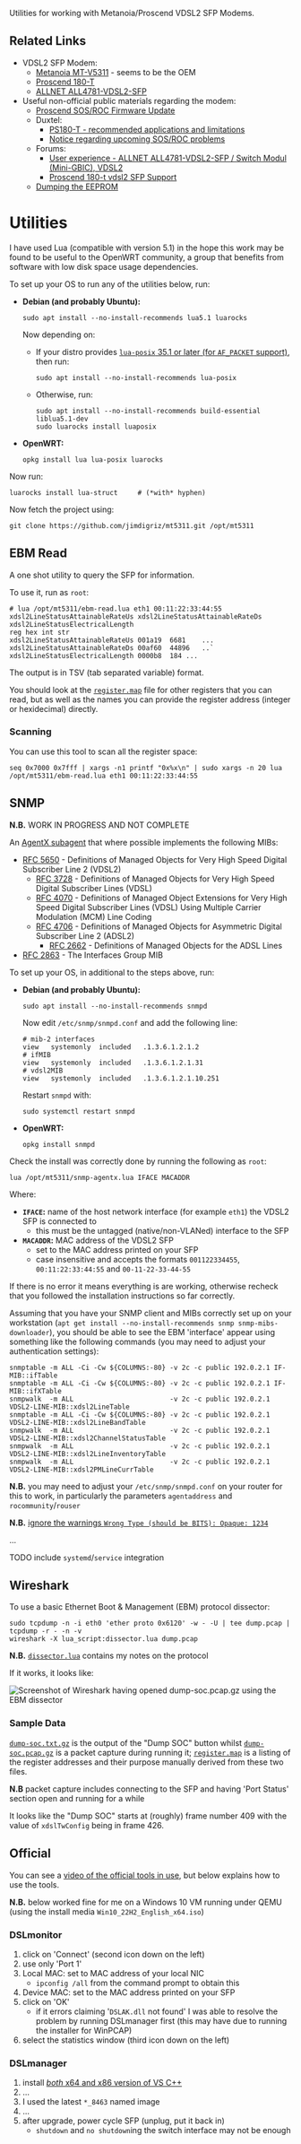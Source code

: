 Utilities for working with Metanoia/Proscend VDSL2 SFP Modems.

## Related Links

 * VDSL2 SFP Modem:
    * [Metanoia MT-V5311](https://web.archive.org/web/20220524112417/https://metanoia-comm.com/products/xdsl/vdsl2-sfp/) - seems to be the OEM
    * [Proscend 180-T](https://www.proscend.com/en/product/VDSL2-SFP-Modem-Telco/180-T.html)
    * [ALLNET ALL4781-VDSL2-SFP](https://www.allnet.de/en/allnet-brand/produkte/modems-router/sfp-vdsl2-bridge-modem)
 * Useful non-official public materials regarding the modem:
    * [Proscend SOS/ROC Firmware Update](https://youtu.be/fdCl3nxgEyA)
    * Duxtel:
       * [PS180-T - recommended applications and limitations](https://shop.duxtel.com.au/help/en-gb/11-product-advisory/38-ps180-t-recommended-applications-and-limitations)
       * [Notice regarding upcoming SOS/ROC problems](https://www.facebook.com/duxtel/posts/if-you-use-proscend-ps180-t-vdsl-modem-on-nbn-services-you-may-already-be-aware-/1907876142708182/)
    * Forums:
       * [User experience - ALLNET ALL4781-VDSL2-SFP / Switch Modul (Mini-GBIC), VDSL2](https://forum.turris.cz/t/user-experience-allnet-all4781-vdsl2-sfp-switch-modul-mini-gbic-vdsl2/)
       * [Proscend 180-t vdsl2 SFP Support](https://forum.netgate.com/topic/165393/proscend-180-t-vdsl2-sfp-support/)
    * [Dumping the EEPROM](https://github.com/TheSkorm/Proscend--180-T/wiki)

# Utilities

I have used Lua (compatible with version 5.1) in the hope this work may be found to be useful to the OpenWRT community, a group that benefits from software with low disk space usage dependencies.

To set up your OS to run any of the utilities below, run:

 * **Debian (and probably Ubuntu):**

       sudo apt install --no-install-recommends lua5.1 luarocks

   Now depending on:

    * If your distro provides [`lua-posix` 35.1 or later (for `AF_PACKET` support)](https://github.com/luaposix/luaposix/releases/tag/v35.1), then run:

          sudo apt install --no-install-recommends lua-posix

    * Otherwise, run:

          sudo apt install --no-install-recommends build-essential liblua5.1-dev
          sudo luarocks install luaposix

 * **OpenWRT:**

       opkg install lua lua-posix luarocks

Now run:

    luarocks install lua-struct		# (*with* hyphen)

Now fetch the project using:

    git clone https://github.com/jimdigriz/mt5311.git /opt/mt5311

## EBM Read

A one shot utility to query the SFP for information.

To use it, run as `root`:

    # lua /opt/mt5311/ebm-read.lua eth1 00:11:22:33:44:55 xdsl2LineStatusAttainableRateUs xdsl2LineStatusAttainableRateDs xdsl2LineStatusElectricalLength
    reg	hex	int	str
    xdsl2LineStatusAttainableRateUs	001a19	6681	...
    xdsl2LineStatusAttainableRateDs	00af60	44896	..`
    xdsl2LineStatusElectricalLength	0000b8	184	...

The output is in TSV (tab separated variable) format.

You should look at the [`register.map`](./register.map) file for other registers that you can read, but as well as the names you can provide the register address (integer or hexidecimal) directly.

### Scanning

You can use this tool to scan all the register space:

    seq 0x7000 0x7fff | xargs -n1 printf "0x%x\n" | sudo xargs -n 20 lua /opt/mt5311/ebm-read.lua eth1 00:11:22:33:44:55

## SNMP

**N.B.** WORK IN PROGRESS AND NOT COMPLETE

An [AgentX subagent](https://datatracker.ietf.org/doc/html/rfc2741) that where possible implements the following MIBs:

 * [RFC 5650](https://datatracker.ietf.org/doc/html/rfc5650) - Definitions of Managed Objects for Very High Speed Digital Subscriber Line 2 (VDSL2)
    * [RFC 3728](https://datatracker.ietf.org/doc/html/rfc3728) - Definitions of Managed Objects for Very High Speed Digital Subscriber Lines (VDSL)
    * [RFC 4070](https://datatracker.ietf.org/doc/html/rfc4070) - Definitions of Managed Object Extensions for Very High Speed Digital Subscriber Lines (VDSL) Using Multiple Carrier Modulation (MCM) Line Coding
    * [RFC 4706](https://datatracker.ietf.org/doc/html/rfc4706) - Definitions of Managed Objects for Asymmetric Digital Subscriber Line 2 (ADSL2)
        * [RFC 2662](https://www.rfc-editor.org/rfc/rfc2662) - Definitions of Managed Objects for the ADSL Lines
 * [RFC 2863](https://datatracker.ietf.org/doc/html/rfc2863) - The Interfaces Group MIB

To set up your OS, in additional to the steps above, run:

 * **Debian (and probably Ubuntu):**

       sudo apt install --no-install-recommends snmpd

   Now edit `/etc/snmp/snmpd.conf` and add the following line:

       # mib-2 interfaces
       view   systemonly  included   .1.3.6.1.2.1.2
       # ifMIB
       view   systemonly  included   .1.3.6.1.2.1.31
       # vdsl2MIB
       view   systemonly  included   .1.3.6.1.2.1.10.251

   Restart `snmpd` with:

       sudo systemctl restart snmpd

 * **OpenWRT:**

       opkg install snmpd

Check the install was correctly done by running the following as `root`:

    lua /opt/mt5311/snmp-agentx.lua IFACE MACADDR

Where:

 * **`IFACE`:** name of the host network interface (for example `eth1`) the VDSL2 SFP is connected to
    * this must be the untagged (native/non-VLANed) interface to the SFP
 * **`MACADDR`:** MAC address of the VDSL2 SFP
    * set to the MAC address printed on your SFP
    * case insensitive and accepts the formats `001122334455`, `00:11:22:33:44:55` and `00-11-22-33-44-55`

If there is no error it means everything is are working, otherwise recheck that you followed the installation instructions so far correctly.

Assuming that you have your SNMP client and MIBs correctly set up on your workstation (`apt get install --no-install-recommends snmp snmp-mibs-downloader`), you should be able to see the EBM 'interface' appear using something like the following commands (you may need to adjust your authentication settings):

    snmptable -m ALL -Ci -Cw ${COLUMNS:-80} -v 2c -c public 192.0.2.1 IF-MIB::ifTable
    snmptable -m ALL -Ci -Cw ${COLUMNS:-80} -v 2c -c public 192.0.2.1 IF-MIB::ifXTable
    snmpwalk  -m ALL                        -v 2c -c public 192.0.2.1 VDSL2-LINE-MIB::xdsl2LineTable
    snmptable -m ALL -Ci -Cw ${COLUMNS:-80} -v 2c -c public 192.0.2.1 VDSL2-LINE-MIB::xdsl2LineBandTable
    snmpwalk  -m ALL                        -v 2c -c public 192.0.2.1 VDSL2-LINE-MIB::xdsl2ChannelStatusTable
    snmpwalk  -m ALL                        -v 2c -c public 192.0.2.1 VDSL2-LINE-MIB::xdsl2LineInventoryTable
    snmpwalk  -m ALL                        -v 2c -c public 192.0.2.1 VDSL2-LINE-MIB::xdsl2PMLineCurrTable

**N.B.** you may need to adjust your `/etc/snmp/snmpd.conf` on your router for this to work, in particularly the parameters `agentaddress` and `rocommunity`/`rouser`

**N.B.** [ignore the warnings `Wrong Type (should be BITS): Opaque: 1234`](https://github.com/jimdigriz/mt5311/issues/1)

...

TODO include `systemd`/`service` integration

## Wireshark

To use a basic Ethernet Boot & Management (EBM) protocol dissector:

    sudo tcpdump -n -i eth0 'ether proto 0x6120' -w - -U | tee dump.pcap | tcpdump -r - -n -v
    wireshark -X lua_script:dissector.lua dump.pcap

**N.B.** [`dissector.lua`](./dissector.lua) contains my notes on the protocol

If it works, it looks like:

![Screenshot of Wireshark having opened dump-soc.pcap.gz using the EBM dissector](./wireshark.jpeg)

### Sample Data

[`dump-soc.txt.gz`](./dump-soc.txt.gz) is the output of the "Dump SOC" button whilst [`dump-soc.pcap.gz`](./dump-soc.pcap.gz) is a packet capture during running it; [`register.map`](./register.map) is a listing of the register addresses and their purpose manually derived from these two files.

**N.B** packet capture includes connecting to the SFP and having 'Port Status' section open and running for a while

It looks like the "Dump SOC" starts at (roughly) frame number 409 with the value of `xdslTwConfig` being in frame 426.

## Official

You can see a [video of the official tools in use](https://youtu.be/fdCl3nxgEyA), but below explains how to use the tools.

**N.B.** below worked fine for me on a Windows 10 VM running under QEMU (using the install media `Win10_22H2_English_x64.iso`)

### DSLmonitor

 1. click on 'Connect' (second icon down on the left)
 1. use only 'Port 1'
 1. Local MAC: set to MAC address of your local NIC
     * `ipconfig /all` from the command prompt to obtain this
 1. Device MAC: set to the MAC address printed on your SFP
 1. click on 'OK'
     * if it errors claiming '`DSLAK.dll` not found' I was able to resolve the problem by running DSLmanager first (this may have due to running the installer for WinPCAP)
 1. select the statistics window (third icon down on the left)

### DSLmanager

 1. install [*both* x64 and x86 version of VS C++](https://learn.microsoft.com/en-us/cpp/windows/latest-supported-vc-redist)
 1. ...
 1. I used the latest `*_8463` named image
 1. ...
 1. after upgrade, power cycle SFP (unplug, put it back in)
     * `shutdown` and `no shutdown`ing the switch interface may not be enough
